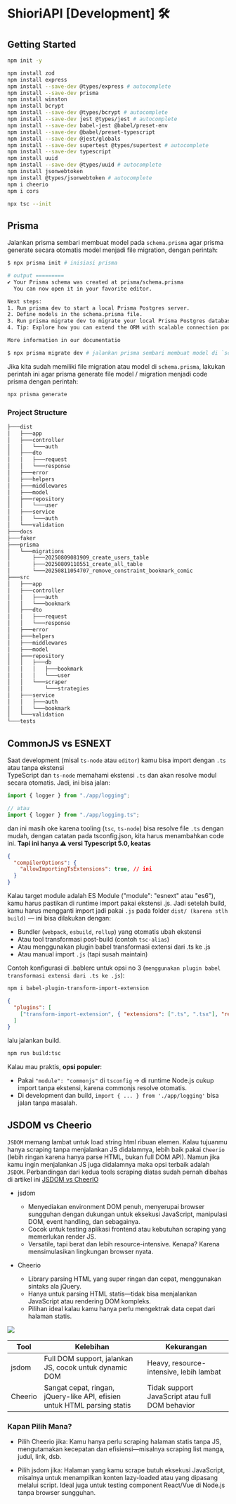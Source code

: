 # ShioriAPI [Development] 🛠️

## Getting Started

```sh
npm init -y
```
```sh
npm install zod
npm install express
npm install --save-dev @types/express # autocomplete
npm install --save-dev prisma 
npm install winston
npm install bcrypt
npm install --save-dev @types/bcrypt # autocomplete
npm install --save-dev jest @types/jest # autocomplete
npm install --save-dev babel-jest @babel/preset-env
npm install --save-dev @babel/preset-typescript
npm install --save-dev @jest/globals
npm install --save-dev supertest @types/supertest # autocomplete
npm install --save-dev typescript
npm install uuid
npm install --save-dev @types/uuid # autocomplete
npm install jsonwebtoken 
npm install @types/jsonwebtoken # autocomplete
npm i cheerio
npm i cors

npx tsc --init
```

## Prisma 
Jalankan prisma sembari membuat model pada `schema.prisma` agar prisma generate secara otomatis model menjadi file migration, dengan perintah: 
```sh
$ npx prisma init # inisiasi prisma

# output =========
✔ Your Prisma schema was created at prisma/schema.prisma
  You can now open it in your favorite editor.

Next steps:
1. Run prisma dev to start a local Prisma Postgres server.
2. Define models in the schema.prisma file.
3. Run prisma migrate dev to migrate your local Prisma Postgres database.
4. Tip: Explore how you can extend the ORM with scalable connection pooling, global caching, and a managed serverless Postgres database. Read: https://pris.ly/cli/beyond-orm

More information in our documentatio

$ npx prisma migrate dev # jalankan prisma sembari membuat model di `schema.prisma`
```

Jika kita sudah memiliki file migration atau model di `schema.prisma`, lakukan perintah ini agar prisma generate file model / migration menjadi code prisma dengan perintah:

```sh
npx prisma generate
```
### Project Structure

```sh
├───dist
│   ├───app
│   ├───controller
│   │   └───auth
│   ├───dto
│   │   ├───request
│   │   └───response
│   ├───error
│   ├───helpers
│   ├───middlewares
│   ├───model
│   ├───repository
│   │   └───user
│   ├───service
│   │   └───auth
│   └───validation
├───docs
├───faker
├───prisma
│   └───migrations
│       ├───20250809081909_create_users_table
│       ├───20250809110551_create_all_table
│       └───20250811054707_remove_constraint_bookmark_comic
├───src
│   ├───app
│   ├───controller
│   │   ├───auth
│   │   └───bookmark
│   ├───dto
│   │   ├───request
│   │   └───response
│   ├───error
│   ├───helpers
│   ├───middlewares
│   ├───model
│   ├───repository
│   │   ├───db
│   │   │   ├───bookmark
│   │   │   └───user
│   │   └───scraper
│   │       └───strategies
│   ├───service
│   │   ├───auth
│   │   └───bookmark
│   └───validation
└───tests
```

## CommonJS vs ESNEXT
Saat development (misal `ts-node` atau `editor`) kamu bisa import dengan `.ts` atau tanpa ekstensi <br>
TypeScript dan `ts-node` memahami ekstensi `.ts` dan akan resolve modul secara otomatis. Jadi, ini bisa jalan:

```ts
import { logger } from "./app/logging";

// atau
import { logger } from "./app/logging.ts";
```
dan ini masih oke karena tooling (`tsc`, `ts-node`) bisa resolve file `.ts` dengan mudah, dengan catatan pada tsconfig.json, kita harus menambahkan code ini. __Tapi ini hanya ⚠️ versi Typescript 5.0, keatas__
```json
{
  "compilerOptions": {
    "allowImportingTsExtensions": true, // ini
  }
}
```

Kalau target module adalah ES Module ("module": "esnext" atau "es6"), kamu harus pastikan di runtime import pakai ekstensi .js.
Jadi setelah build, kamu harus mengganti import jadi pakai `.js` pada folder `dist/ (karena stlh build)` — ini bisa dilakukan dengan:
- Bundler (`webpack`, `esbuild`, `rollup`) yang otomatis ubah ekstensi
- Atau tool transformasi post-build (contoh `tsc-alias`)
- Atau menggunakan plugin babel transformasi extensi dari .ts ke .js
- Atau manual import `.js` (tapi susah maintain)

Contoh konfigurasi di .bablerc untuk opsi no 3 (`menggunakan plugin babel transformasi extensi dari .ts ke .js`):
```sh
npm i babel-plugin-transform-import-extension
```
```json
{
  "plugins": [
    ["transform-import-extension", { "extensions": [".ts", ".tsx"], "replace": ".js" }]
  ]
}
```
lalu jalankan build.
```sh
npm run build:tsc
```

Kalau mau praktis, __opsi populer__:
- Pakai `"module": "commonjs"` di `tsconfig` → di runtime Node.js cukup import tanpa ekstensi, karena commonjs resolve otomatis.
- Di development dan build, `import { ... } from './app/logging'` bisa jalan tanpa masalah.

## JSDOM vs Cheerio
`JSDOM` memang lambat untuk load string html ribuan elemen. Kalau tujuanmu hanya scraping tanpa menjalankan JS didalamnya, lebih baik pakai `Cheerio` (lebih ringan karena hanya parse HTML, bukan full DOM API). Namun jika kamu ingin menjalankan JS juga didalamnya maka opsi terbaik adalah `JSDOM`. Perbandingan dari kedua tools scraping diatas sudah pernah dibahas di artikel ini [JSDOM vs CheerIO](https://www.zenrows.com/blog/jsdom-vs-cheerio)

- jsdom
  - Menyediakan environment DOM penuh, menyerupai browser sungguhan dengan dukungan untuk eksekusi JavaScript, manipulasi DOM, event handling, dan sebagainya.
  - Cocok untuk testing aplikasi frontend atau kebutuhan scraping yang memerlukan render JS.
  - Versatile, tapi berat dan lebih resource-intensive. Kenapa? Karena mensimulasikan lingkungan browser nyata.

- Cheerio
  - Library parsing HTML yang super ringan dan cepat, menggunakan sintaks ala jQuery.
  - Hanya untuk parsing HTML statis—tidak bisa menjalankan JavaScript atau rendering DOM kompleks.
  - Pilihan ideal kalau kamu hanya perlu mengektrak data cepat dari halaman statis.

![](https://static.zenrows.com/content/medium_jsdom_cheerio_benchmark_59efe1928d.png?format=webp)

| Tool    | Kelebihan                                                                | Kekurangan                                      |
| ------- | ------------------------------------------------------------------------ | ----------------------------------------------- |
| jsdom   | Full DOM support, jalankan JS, cocok untuk dynamic DOM                   | Heavy, resource-intensive, lebih lambat         |
| Cheerio | Sangat cepat, ringan, jQuery-like API, efisien untuk HTML parsing statis | Tidak support JavaScript atau full DOM behavior |

### Kapan Pilih Mana?

- Pilih Cheerio jika:
Kamu hanya perlu scraping halaman statis tanpa JS, mengutamakan kecepatan dan efisiensi—misalnya scraping list manga, judul, link, dsb.

- Pilih jsdom jika:
Halaman yang kamu scrape butuh eksekusi JavaScript, misalnya untuk menampilkan konten lazy-loaded atau yang dipasang melalui script. Ideal juga untuk testing component React/Vue di Node.js tanpa browser sungguhan.
